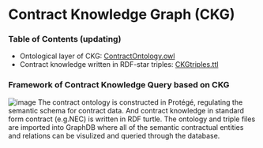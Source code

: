 # Contract Knowledge Graph (CKG)
### Table of Contents (updating)
* Ontological layer of CKG:
  [ContractOntology.owl](https://github.com/CamilleZ99/ContractKG/blob/main/ContractOntology.owl)
* Contract knowledge written in RDF-star triples:
  [CKGtriples.ttl](https://github.com/CamilleZ99/ContractKG/blob/main/CKGtriples.ttl)
### Framework of Contract Knowledge Query based on CKG
![image](https://user-images.githubusercontent.com/73239436/218260663-25978a52-61c3-4812-a7cf-11e672442662.png)
The contract ontology is constructed in Protégé, regulating the semantic schema for contract data. And contract knowledge in standard form contract (e.g.NEC) is written in RDF turtle. The ontology and triple files are imported into GraphDB where all of the semantic contractual entities and relations can be visulized and queried through the database.

